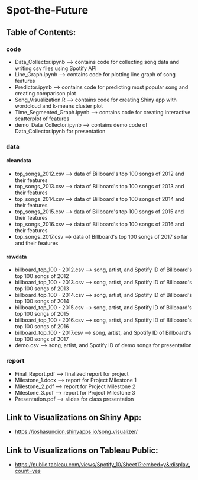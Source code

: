 # Spot-the-Future

## Table of Contents:

### code

- Data_Collector.ipynb --> contains code for collecting song data and writing csv files using Spotify API
- Line_Graph.ipynb --> contains code for plotting line graph of song features
- Predictor.ipynb --> contains code for predicting most popular song and creating comparison plot
- Song_Visualization.R --> contains code for creating Shiny app with wordcloud and k-means cluster plot
- Time_Segmented_Graph.ipynb --> contains code for creating interactive scatterplot of features
- demo_Data_Collector.ipynb --> contains demo code of Data_Collector.ipynb for presentation

### data

#### cleandata

- top_songs_2012.csv --> data of Billboard's top 100 songs of 2012 and their features
- top_songs_2013.csv --> data of Billboard's top 100 songs of 2013 and their features
- top_songs_2014.csv --> data of Billboard's top 100 songs of 2014 and their features
- top_songs_2015.csv --> data of Billboard's top 100 songs of 2015 and their features
- top_songs_2016.csv --> data of Billboard's top 100 songs of 2016 and their features
- top_songs_2017.csv --> data of Billboard's top 100 songs of 2017 so far and their features

#### rawdata

- billboard_top_100 - 2012.csv --> song, artist, and Spotify ID of Billboard's top 100 songs of 2012
- billboard_top_100 - 2013.csv --> song, artist, and Spotify ID of Billboard's top 100 songs of 2013
- billboard_top_100 - 2014.csv --> song, artist, and Spotify ID of Billboard's top 100 songs of 2014
- billboard_top_100 - 2015.csv --> song, artist, and Spotify ID of Billboard's top 100 songs of 2015
- billboard_top_100 - 2016.csv --> song, artist, and Spotify ID of Billboard's top 100 songs of 2016
- billboard_top_100 - 2017.csv --> song, artist, and Spotify ID of Billboard's top 100 songs of 2017
- demo.csv --> song, artist, and Spotify ID of demo songs for presentation

### report

- Final_Report.pdf --> finalized report for project
- Milestone_1.docx --> report for Project Milestone 1
- Milestone_2.pdf --> report for Project Milestone 2
- Milestone_3.pdf --> report for Project Milestone 3
- Presentation.pdf --> slides for class presentation

## Link to Visualizations on Shiny App:
- https://joshasuncion.shinyapps.io/song_visualizer/

## Link to Visualizations on Tableau Public:
- https://public.tableau.com/views/Spotify_10/Sheet1?:embed=y&:display_count=yes
